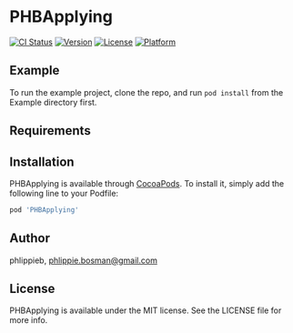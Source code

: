 # PHBApplying

[![CI Status](https://img.shields.io/travis/phlippieb/PHBApplying.svg?style=flat)](https://travis-ci.org/phlippieb/PHBApplying)
[![Version](https://img.shields.io/cocoapods/v/PHBApplying.svg?style=flat)](https://cocoapods.org/pods/PHBApplying)
[![License](https://img.shields.io/cocoapods/l/PHBApplying.svg?style=flat)](https://cocoapods.org/pods/PHBApplying)
[![Platform](https://img.shields.io/cocoapods/p/PHBApplying.svg?style=flat)](https://cocoapods.org/pods/PHBApplying)

## Example

To run the example project, clone the repo, and run `pod install` from the Example directory first.

## Requirements

## Installation

PHBApplying is available through [CocoaPods](https://cocoapods.org). To install
it, simply add the following line to your Podfile:

```ruby
pod 'PHBApplying'
```

## Author

phlippieb, phlippie.bosman@gmail.com

## License

PHBApplying is available under the MIT license. See the LICENSE file for more info.
